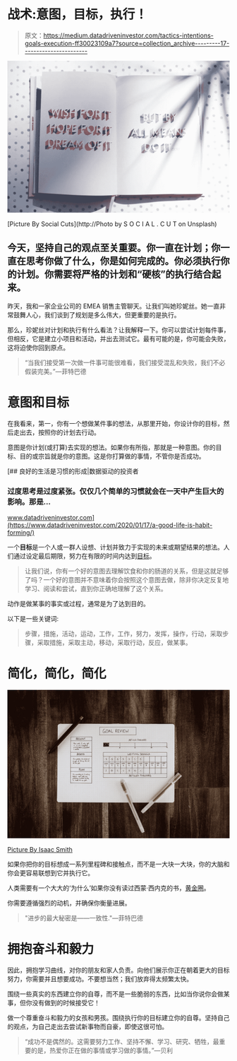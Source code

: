# 战术:意图，目标，执行！

> 原文：<https://medium.datadriveninvestor.com/tactics-intentions-goals-execution-ff30023109a7?source=collection_archive---------17----------------------->

![](img/90669b75bb7689e746fb496f55da8734.png)

[Picture By Social Cuts](http://Photo by S O C I A L . C U T on Unsplash)

## 今天，坚持自己的观点至关重要。你一直在计划；你一直在思考你做了什么，你是如何完成的。你必须执行你的计划。你需要将严格的计划和“硬核”的执行结合起来。

昨天，我和一家企业公司的 EMEA 销售主管聊天。让我们叫她珍妮丝。她一直非常鼓舞人心，我们谈到了规划是多么伟大，但更重要的是执行。

那么，珍妮丝对计划和执行有什么看法？让我解释一下。你可以尝试计划每件事，但相反，它是建立小项目和活动，并出去测试它。最有可能的是，你可能会失败，这将迫使你回到原点。

> “当我们接受第一次做一件事可能很难看，我们接受混乱和失败，我们不必假装完美。”—菲特巴德

# 意图和目标

在我看来，第一，你有一个想做某件事的想法，从那里开始，你设计你的目标，然后走出去，按照你的计划去行动。

意图是你计划(或打算)去实现的想法。如果你有所指，那就是一种意图。你的目标、目的或宗旨就是你的意图。这是你打算做的事情，不管你是否成功。

[](https://www.datadriveninvestor.com/2020/01/17/a-good-life-is-habit-forming/) [## 良好的生活是习惯的形成|数据驱动的投资者

### 过度思考是过度紧张。仅仅几个简单的习惯就会在一天中产生巨大的影响。那是…

www.datadriveninvestor.com](https://www.datadriveninvestor.com/2020/01/17/a-good-life-is-habit-forming/) 

一个**目标**是一个人或一群人设想、计划并致力于实现的未来或期望结果的想法。人们通过设定最后期限，努力在有限的时间内达到[目标](https://en.wikipedia.org/wiki/Goal)。

> 让我们说，你有一个好的意图去理解饮食和你的肠道的关系，但是这就足够了吗？一个好的意图并不意味着你会按照这个意图去做，除非你决定反复地学习、阅读和尝试，直到你正确地理解了这个关系。

动作是做某事的事实或过程，通常是为了达到目的。

以下是一些关键词:

> 步骤，措施，活动，运动，工作，工作，努力，发挥，操作，行动，采取步骤，采取措施，采取主动，移动，采取行动，反应，做某事。

# 简化，简化，简化

![](img/3fc68ed79b3c546d560f47711a30e3cd.png)

[Picture By Isaac Smith](https://unsplash.com/photos/8XlMU62ii8I)

如果你把你的目标想成一系列里程碑和接触点，而不是一大块一大块，你的大脑和你会更容易联想到它并执行它。

人类需要有一个大大的‘为什么’如果你没有读过西蒙·西内克的书，[黄金圈](https://www.youtube.com/watch?v=IPYeCltXpxw)。

你需要遵循强烈的动机，并确保你衡量进展。

> "进步的最大秘密是——一致性."—菲特巴德

# 拥抱奋斗和毅力

因此，拥抱学习曲线，对你的朋友和家人负责。向他们展示你正在朝着更大的目标努力，你需要并且想要成功。不要想当然；我们放弃得太频繁太快。

围绕一些真实的东西建立你的自尊，而不是一些脆弱的东西，比如当你说你会做某事，但你没有做到的时候接受它！

做一个尊重奋斗和毅力的女孩和男孩。围绕执行你的目标建立你的自尊。坚持自己的观点，为自己走出去尝试新事物而自豪，即使这很可怕。

> “成功不是偶然的。这需要努力工作、坚持不懈、学习、研究、牺牲，最重要的是，热爱你正在做的事情或学习做的事情。”—贝利